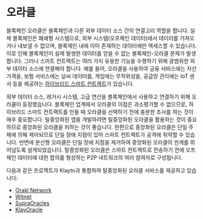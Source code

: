 # 오라클

블록체인 오라클은 블록체인과 다른 외부 데이터 소스 간의 연결고리 역할을 합니다. 실제 블록체인은 폐쇄형 시스템으로, 외부 시스템(오프체인 데이터)에서 데이터를 가져오거나 내보낼 수 없으며, 블록체인 내에 이미 존재하는 데이터에만 액세스할 수 있습니다. 이로 인해 블록체인이 실제 발생한 데이터를 얻을 수 없는 블록체인-오라클 문제가 발생합니다. 그러나 스마트 컨트랙트는 여러 가지 유용한 기능을 수행하기 위해 광범위한 외부 데이터 소스에 연결해야 합니다. 예를 들어, 오라클을 사용하여 금융 서비스에는 자산 가격을, 보험 서비스에는 날씨 데이터를, 게임에는 무작위성을, 공급망 관리에는 IoT 센서 등을 제공하는 [하이브리드 스마트 컨트랙트](https://chain.link/education-hub/hybrid-smart-contracts)가 있습니다.

외부 데이터 소스, 레거시 시스템, 고급 연산을 블록체인에서 사용하고 연결하기 위해 오라클이 등장했습니다. 블록체인 업계에서 오라클의 이점은 과소평가할 수 없으므로, 하이브리드 스마트 컨트랙트를 만들 때 오라클을 선택하기 전에 충분한 조사를 하는 것이 매우 중요합니다. 탈중앙화된 앱을 개발하려면 탈중앙화된 오라클을 활용하는 것이 중요하므로 중앙화된 오라클을 피하는 것이 좋습니다. 한편으로 중앙화된 오라클은 단일 주체에 의해 제어되므로 단일 장애 지점이 있어 스마트 컨트랙트가 공격에 취약할 수 있습니다. 반면에 분산형 오라클은 단일 장애 지점을 제거하여 중앙화된 오라클의 한계를 뛰어넘도록 설계되었습니다. 탈중앙화된 오라클은 스마트 컨트랙트로 전송하기 전에 오프체인 데이터에 대한 합의를 형성하는 P2P 네트워크의 여러 참여자로 구성됩니다.

다음과 같은 프로젝트가 Klaytn과 통합하여 탈중앙화된 오라클 서비스를 제공하고 있습니다:

* [Orakl Network](https://docs.orakl.network/docs/developers-guide/readme)
* [Witnet](https://docs.witnet.io/)
* [SupraOracles](https://supraoracles.com/docs/overview)
* [KlayOracle](https://klayoracle.gitbook.io/v1.0.0/)

